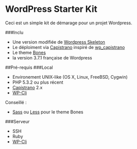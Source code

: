 # WordPress Starter Kit

Ceci est un simple kit de démarage pour un projet Wordpress.

###Inclu

* Une version modifiée de [Wordpress Skeleton](https://github.com/markjaquith/WordPress-Skeleton) 
* Le déploiment via [Capistrano](http://www.capistranorb.com) inspiré de [wp_capistrano](https://github.com/kronda/wp_capistrano)
* Le theme [Bones](http://themble.com/bones/)
* la version 3.7.1 française de Wordpress

##Pré-requis
###Local
* Environement UNIX-like (OS X, Linux, FreeBSD, Cygwin)
* PHP 5.3.2 ou plus récent
* [Capistrano](http://www.capistranorb.com) 2.x
* [WP-Cli](http://wp-cli.org)

Conseillé :

* [Sass](http://sass-lang.com) ou [Less](http://lesscss.org) pour le theme Bones

###Serveur
* SSH
* Ruby
* [WP-Cli](http://wp-cli.org)